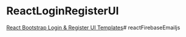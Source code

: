 # ReactLoginRegisterUI

[React Bootstrap Login & Register UI Templates](https://www.remotestack.io/react-bootstrap-login-register-ui-templates/)#   r e a c t F i r e b a s e E m a i l j s  
 